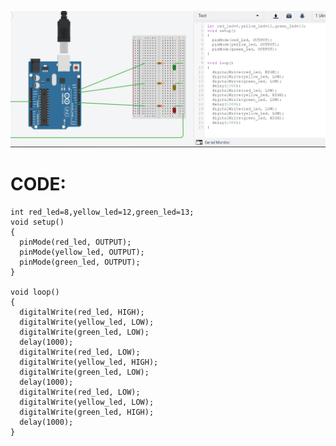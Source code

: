 ![yo](https://github.com/namanmore/RM_Taskphase/blob/main/TinkerCAD_Works/Circuits/Traffic_Light.PNG)  
# CODE:  
```
int red_led=8,yellow_led=12,green_led=13;
void setup()
{
  pinMode(red_led, OUTPUT);
  pinMode(yellow_led, OUTPUT);
  pinMode(green_led, OUTPUT);
}

void loop()
{
  digitalWrite(red_led, HIGH);
  digitalWrite(yellow_led, LOW);
  digitalWrite(green_led, LOW);
  delay(1000);
  digitalWrite(red_led, LOW);
  digitalWrite(yellow_led, HIGH);
  digitalWrite(green_led, LOW);
  delay(1000);
  digitalWrite(red_led, LOW);
  digitalWrite(yellow_led, LOW);
  digitalWrite(green_led, HIGH);
  delay(1000);
}
```
